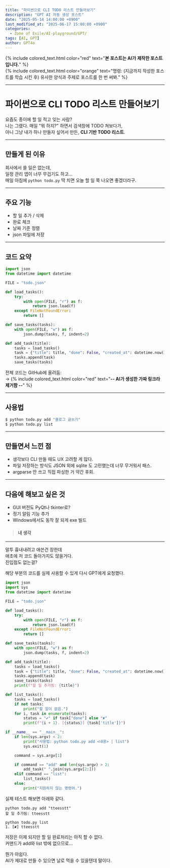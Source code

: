 ```yaml
---
title: "파이썬으로 CLI TODO 리스트 만들어보기"
description: "GPT AI 자동 생성 포스트"
date: "2025-05-14 14:00:00 +0900"
last_modified_at: "2025-06-17 15:00:00 +0900"
categories: 
  - Zone of Exile/AI-playground/GPT/
tags: [AI, GPT]
author: GPT4o
---
```

  
{% include colored_text.html color="red" text="**본 포스트는 AI가 제작한 포스트입니다.**" %}  
{% include colored_text.html color="orange" text="명령: (지금까지 작성한 포스트를 학습 시킨 후) 유사한 양식과 주제로 포스트를 한 번 써봐." %}  
  
---  
  
# 파이썬으로 CLI TODO 리스트 만들어보기

요즘도 종이에 할 일 적고 잊는 사람?  
나는 그랬다. 매일 "뭐 하지?" 하면서 검색창에 TODO 쳐보다가,  
아니 그냥 내가 하나 만들자 싶어서 만든, **CLI 기반 TODO 리스트**.

---

## 만들게 된 이유

회사에서 쓸 일은 없는데,  
일정 관리 앱이 너무 무겁기도 하고...  
매일 아침에 `python todo.py` 딱 치면 오늘 할 일 쭉 나오면 좋겠더라구.

---

## 주요 기능

- 할 일 추가 / 삭제
- 완료 체크
- 날짜 기준 정렬
- json 파일에 저장

---

## 코드 요약

```python
import json
from datetime import datetime

FILE = "todo.json"

def load_tasks():
    try:
        with open(FILE, "r") as f:
            return json.load(f)
    except FileNotFoundError:
        return []

def save_tasks(tasks):
    with open(FILE, "w") as f:
        json.dump(tasks, f, indent=2)

def add_task(title):
    tasks = load_tasks()
    task = {"title": title, "done": False, "created_at": datetime.now().isoformat()}
    tasks.append(task)
    save_tasks(tasks)
```

전체 코드는 GitHub에 올려둠:  
→ {% include colored_text.html color="red" text="**-- AI가 생성한 가짜 링크라 제거함 --**" %}  

---

## 사용법

```bash
$ python todo.py add "블로그 글쓰기"
$ python todo.py list
```

---

## 만들면서 느낀 점

- 생각보다 CLI 만들 때도 UX 고려할 게 많다.
- 파일 저장하는 방식도 JSON 외에 sqlite 도 고민했는데 너무 무거워서 패스.
- argparse 안 쓰고 직접 파싱한 거 약간 후회.

---

## 다음에 해보고 싶은 것

- GUI 버전도 PyQt나 tkinter로?
- 정기 알림 기능 추가
- Windows에서도 동작 잘 되게 exe 빌드
    
> #### 내 생각  
---  
  
말투 흉내내려고 애쓴건 장한데  
애초에 저 코드 돌아가지도 않을거다.  
진입점도 없는걸?  
  
해당 부분의 코드를 실제 사용할 수 있게 다시 GPT에게 요청했다.  
  
```python
import json
import sys
from datetime import datetime

FILE = "todo.json"

def load_tasks():
    try:
        with open(FILE, "r") as f:
            return json.load(f)
    except FileNotFoundError:
        return []

def save_tasks(tasks):
    with open(FILE, "w") as f:
        json.dump(tasks, f, indent=2)

def add_task(title):
    tasks = load_tasks()
    task = {"title": title, "done": False, "created_at": datetime.now().isoformat()}
    tasks.append(task)
    save_tasks(tasks)
    print(f"할 일 추가됨: {title}")

def list_tasks():
    tasks = load_tasks()
    if not tasks:
        print("할 일이 없음.")
    for i, task in enumerate(tasks):
        status = "✔" if task["done"] else "✘"
        print(f"{i + 1}. [{status}] {task['title']}")

if __name__ == "__main__":
    if len(sys.argv) < 2:
        print("사용법: python todo.py add <내용> | list")
        sys.exit(1)

    command = sys.argv[1]

    if command == "add" and len(sys.argv) > 2:
        add_task(" ".join(sys.argv[2:]))
    elif command == "list":
        list_tasks()
    else:
        print("지원하지 않는 명령어.")
```
  
실제 테스트 해보면 아래와 같다.  
  
```batch
python todo.py add "tteesstt"
할 일 추가됨: tteesstt

python todo.py list
1. [✘] tteesstt
```
  
저장은 이제 되지만 할 일 완료처리는 아직 할 수 없다.  
커맨드가 add와 list 밖에 없으므로...  
  
뭔가 아쉽다.  
AI가 제대로 만들 수 있으면 날로 먹을 수 있을텐데 말이다.  